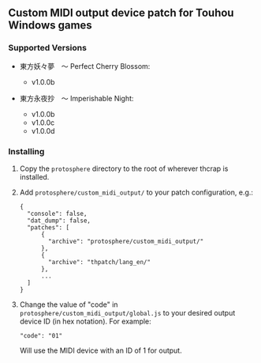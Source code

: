 ## Custom MIDI output device patch for Touhou Windows games

### Supported Versions

* 東方妖々夢　～ Perfect Cherry Blossom:
    * v1.0.0b

* 東方永夜抄　～ Imperishable Night:
    * v1.0.0b
    * v1.0.0c
    * v1.0.0d

### Installing

1. Copy the `protosphere` directory to the root of wherever thcrap is installed.
2. Add `protosphere/custom_midi_output/` to your patch configuration, e.g.:
   
    ```
    {
      "console": false,
      "dat_dump": false,
      "patches": [
          {
            "archive": "protosphere/custom_midi_output/"
          },
          {
            "archive": "thpatch/lang_en/"
          },
          ...
      ]
    }
    ```

3. Change the value of "code" in `protosphere/custom_midi_output/global.js` to your desired output device ID (in hex notation). For example:

    ```
    "code": "01"
    ```

    Will use the MIDI device with an ID of 1 for output.